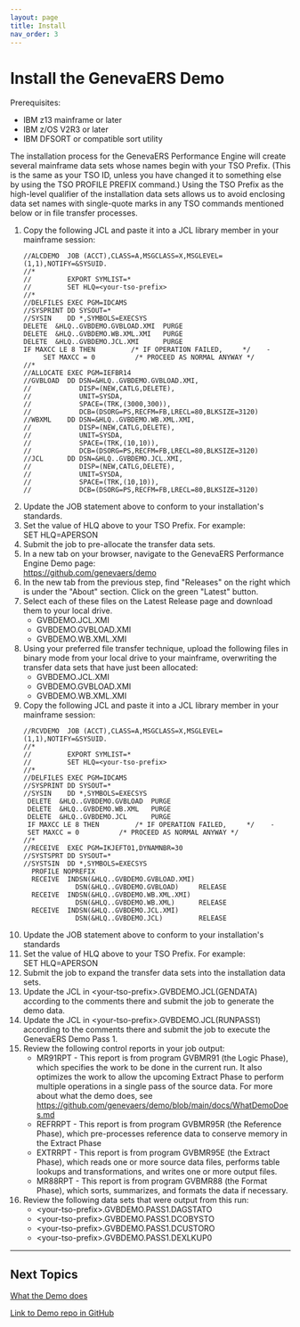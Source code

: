 ```yaml
---
layout: page
title: Install
nav_order: 3
---
```


# Install the GenevaERS Demo

Prerequisites:
- IBM z13 mainframe or later
- IBM z/OS V2R3 or later
- IBM DFSORT or compatible sort utility
  
The installation process for the GenevaERS Performance Engine will create several mainframe data sets whose names begin with your TSO Prefix.  (This is  the same as your TSO ID, unless you have changed it to something else by using the TSO PROFILE PREFIX command.)  Using the TSO Prefix as the high-level qualifier of the installation data sets allows us to avoid enclosing data set names with single-quote marks in any TSO commands mentioned below or in file transfer processes.  

1. Copy the following JCL and paste it into a JCL library member in your mainframe session: 
    ```
    //ALCDEMO  JOB (ACCT),CLASS=A,MSGCLASS=X,MSGLEVEL=(1,1),NOTIFY=&SYSUID.
    //*
    //         EXPORT SYMLIST=*
    //         SET HLQ=<your-tso-prefix>
    //*
    //DELFILES EXEC PGM=IDCAMS 
    //SYSPRINT DD SYSOUT=*
    //SYSIN    DD *,SYMBOLS=EXECSYS
    DELETE  &HLQ..GVBDEMO.GVBLOAD.XMI  PURGE
    DELETE  &HLQ..GVBDEMO.WB.XML.XMI   PURGE
    DELETE  &HLQ..GVBDEMO.JCL.XMI      PURGE
    IF MAXCC LE 8 THEN         /* IF OPERATION FAILED,     */    -
         SET MAXCC = 0          /* PROCEED AS NORMAL ANYWAY */
    //*
    //ALLOCATE EXEC PGM=IEFBR14
    //GVBLOAD  DD DSN=&HLQ..GVBDEMO.GVBLOAD.XMI,
    //            DISP=(NEW,CATLG,DELETE),
    //            UNIT=SYSDA,
    //            SPACE=(TRK,(3000,300)),
    //            DCB=(DSORG=PS,RECFM=FB,LRECL=80,BLKSIZE=3120)             
    //WBXML    DD DSN=&HLQ..GVBDEMO.WB.XML.XMI,                             
    //            DISP=(NEW,CATLG,DELETE),
    //            UNIT=SYSDA,
    //            SPACE=(TRK,(10,10)),
    //            DCB=(DSORG=PS,RECFM=FB,LRECL=80,BLKSIZE=3120)
    //JCL      DD DSN=&HLQ..GVBDEMO.JCL.XMI,
    //            DISP=(NEW,CATLG,DELETE),
    //            UNIT=SYSDA,
    //            SPACE=(TRK,(10,10)),
    //            DCB=(DSORG=PS,RECFM=FB,LRECL=80,BLKSIZE=3120)
    ```
1. Update the JOB statement above to conform to your installation's standards.
1. Set the value of HLQ above to your TSO Prefix. For example:  
        SET HLQ=APERSON
1. Submit the job to pre-allocate the transfer data sets.
1. In a new tab on your browser, navigate to the GenevaERS Performance Engine Demo page:  
        https://github.com/genevaers/demo
1. In the new tab from the previous step, find "Releases" on the right which is under the "About" section.  Click on the green "Latest" button.
1. Select each of these files on the Latest Release page and download them to your local drive.  
     - GVBDEMO.JCL.XMI
     - GVBDEMO.GVBLOAD.XMI
     - GVBDEMO.WB.XML.XMI
1.  Using your preferred file transfer technique, upload the following files in binary mode from your local drive to your mainframe, overwriting the transfer data sets that have just been allocated:
     - GVBDEMO.JCL.XMI
     - GVBDEMO.GVBLOAD.XMI
     - GVBDEMO.WB.XML.XMI
1.  Copy the following JCL and paste it into a JCL library member in your mainframe session:
     ```
     //RCVDEMO  JOB (ACCT),CLASS=A,MSGCLASS=X,MSGLEVEL=(1,1),NOTIFY=&SYSUID.
     //*                                                                    
     //         EXPORT SYMLIST=*                                            
     //         SET HLQ=<your-tso-prefix>                                             
     //*                                                                    
     //DELFILES EXEC PGM=IDCAMS                                             
     //SYSPRINT DD SYSOUT=*                                                 
     //SYSIN    DD *,SYMBOLS=EXECSYS                                        
      DELETE  &HLQ..GVBDEMO.GVBLOAD  PURGE                                  
      DELETE  &HLQ..GVBDEMO.WB.XML   PURGE                                  
      DELETE  &HLQ..GVBDEMO.JCL      PURGE                                  
      IF MAXCC LE 8 THEN         /* IF OPERATION FAILED,     */    -        
      SET MAXCC = 0          /* PROCEED AS NORMAL ANYWAY */             
     //*                                                                    
     //RECEIVE  EXEC PGM=IKJEFT01,DYNAMNBR=30                               
     //SYSTSPRT DD SYSOUT=*                                                 
     //SYSTSIN  DD *,SYMBOLS=EXECSYS                                        
       PROFILE NOPREFIX                                                     
       RECEIVE  INDSN(&HLQ..GVBDEMO.GVBLOAD.XMI)                            
                  DSN(&HLQ..GVBDEMO.GVBLOAD)     RELEASE                    
       RECEIVE  INDSN(&HLQ..GVBDEMO.WB.XML.XMI)                             
                  DSN(&HLQ..GVBDEMO.WB.XML)      RELEASE                    
       RECEIVE  INDSN(&HLQ..GVBDEMO.JCL.XMI)                                
                  DSN(&HLQ..GVBDEMO.JCL)         RELEASE                    
     ```
1. Update the JOB statement above to conform to your installation's standards
1. Set the value of HLQ above to your TSO Prefix. For example:  
        SET HLQ=APERSON 
1. Submit the job to expand the transfer data sets into the installation data sets.  
1. Update the JCL in \<your-tso-prefix\>.GVBDEMO.JCL(GENDATA) according to the comments there and submit the job to generate the demo data.
1. Update the JCL in \<your-tso-prefix\>.GVBDEMO.JCL(RUNPASS1) according to the comments there and submit the job to execute the GenevaERS Demo Pass 1.  
1. Review the following control reports in your job output: 
     - MR91RPT - This report is from program GVBMR91 (the Logic Phase), which specifies the work to be done in the current run.  It also optimizes the work to allow the upcoming Extract Phase to perform multiple operations in a single pass of the source data.  For more about what the demo does, see https://github.com/genevaers/demo/blob/main/docs/WhatDemoDoes.md
     - REFRRPT - This report is from program GVBMR95R (the Reference Phase), which pre-processes reference data to conserve memory in the Extract Phase
     - EXTRRPT - This report is from program GVBMR95E (the Extract Phase), which reads one or more source data files, performs table lookups and transformations, and writes one or more output files.  
     - MR88RPT - This report is from program GVBMR88 (the Format Phase), which sorts, summarizes, and formats the data if necessary.  
1. Review the following data sets that were output from this run: 
     - \<your-tso-prefix>\.GVBDEMO.PASS1.DAGSTATO
     - \<your-tso-prefix>\.GVBDEMO.PASS1.DCOBYSTO
     - \<your-tso-prefix>\.GVBDEMO.PASS1.DCUSTORO
     - \<your-tso-prefix>\.GVBDEMO.PASS1.DEXLKUP0

-----

## Next Topics

[What the Demo does](WhatDemoDoes.md)

[Link to Demo repo in GitHub](https://github.com/genevaers/demo)

